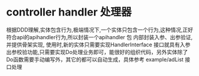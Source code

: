 # controller handler 处理器
根据DDD理解,实体包含行为,极端情况下,一个实体只包含一个行为,这种情况,正好符合api的apihandler行为,所以封装一个apihandler 包
内部封装入参、出参验证,并提供骨架实现,
使用时,新的实体只需要实现HandlerInterface 接口就具有入参出参校验功能,只需要实现Do处理业务即可，能很好的组织代码，另外实体除了 Do函数需要手动编写外，其它的都可以自动生成，具体参考 example/adList 接口处理